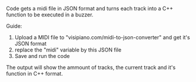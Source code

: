 Code gets a midi file in JSON format and turns each track into a C++ function to be executed in a buzzer.

Guide:
1. Upload a MIDI file to "visipiano.com/midi-to-json-converter" and get it's JSON format
2. replace the "midi" variable by this JSON file
3. Save and run the code

The output will show the ammount of tracks, the current track and it's function in C++ format.
